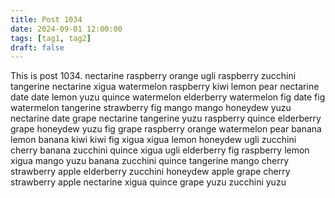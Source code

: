 ```yaml
---
title: Post 1034
date: 2024-09-01 12:00:00
tags: [tag1, tag2]
draft: false
---
```

This is post 1034.
nectarine
raspberry
orange
ugli
raspberry
zucchini
tangerine
nectarine
xigua
watermelon
raspberry
kiwi
lemon
pear
nectarine
date
date
lemon
yuzu
quince
watermelon
elderberry
watermelon
fig
date
fig
watermelon
tangerine
strawberry
fig
mango
mango
honeydew
yuzu
nectarine
date
grape
nectarine
tangerine
yuzu
raspberry
quince
elderberry
grape
honeydew
yuzu
fig
grape
raspberry
orange
watermelon
pear
banana
lemon
banana
kiwi
kiwi
fig
xigua
xigua
lemon
honeydew
ugli
zucchini
cherry
banana
zucchini
quince
xigua
ugli
elderberry
fig
raspberry
lemon
xigua
mango
yuzu
banana
zucchini
quince
tangerine
mango
cherry
strawberry
apple
elderberry
zucchini
honeydew
apple
grape
cherry
strawberry
apple
nectarine
xigua
quince
grape
yuzu
zucchini
yuzu
